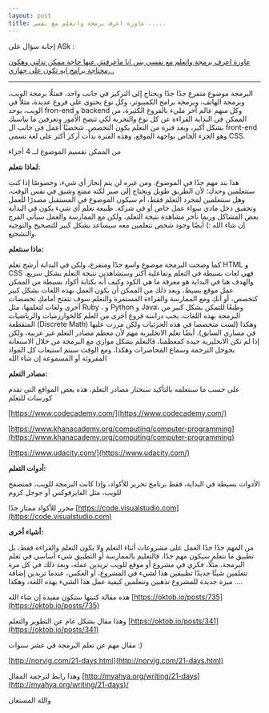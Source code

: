 ```yaml
---
layout: post
title: عاوزة اعرف برمجة واتعلم مع نفسي .....
---
```


إجابة سؤال على ASk :

[عاوزة اعرف برمجة واتعلم مع نفسي بس انا ماعرفش عنها حاجة ممكن تدلني وهكون محتاجة برامج ايه تكون على جهازي...](http://ask.fm/ahmadajmii/answers/138417393999)

------------

البرمجة موضوع متفرع جدًا جدًا ويحتاج إلى التركيز في جانب واحد، فمثلًا برمجة الويب، وبرمجة الهاتف، وبرمجة برامج الكمبيوتر، وكل نوع يحتوى على فروع عديدة، مثلاً في الويب، يوجد fron-end و backend وكل منهم عالم أخر مليء بالفروع الكثيرة، من الممكن في البداية القراءة عن كل نوع والتجربة لكي تتضح الأمور وتعرفين ما يناسبك بشكل أكبر، وبعد فترة من التعلم يكون التخصص. شخصيًا أعمل في جانب ال front-end وهو الجزء الخاص بواجهة الموقع، وهذه الفترة بدأت أركز أكثر على لغة تسمى CSS.

من الممكن تقسيم الموضوع لــ 4 أجزاء

**لماذا نتعلم:**

هذا بند مهم جدًا في الموضوع، ومن غيره لن يتم إنجاز أي شيء، وخصوصًا إذا كنتِ ستتعلمين وحدكِ؛ لأن الطريق طويل ويحتاج إلى صبر لكنه ممتع وشيق في نفس الوقت، وهل ستتعلمين لمجرد التعلم فقط، أم سيكون الموضوع في المستقبل مصدرًا للعمل وتحقيق دخل مادي سواء عمل خاص أو في شركة. طبيعة تعلم أي شيء يكون في البداية بعض المشاكل وربما تأخر مشاهدة نتيجة التعلم، ولكن مع الممارسة والعمل سيأتي الفرج إن شاء الله :) أيضًا وجود شخص تتعلمين معه سيساعد بشكل كبير للتصحيح والتوجيه والتشجيع.

**ماذا سنتعلم:**

كما وضحت البرمجة موضوع واسع جدًا ومتفرع، ولكن في البداية أرشح تعلم HTML و CSS فهي لغات بسيطة في التعلم وتفاعلية أكثر وستشاهدين نتيجة التعلم بشكل سريع، والهدف هنا في البداية هو معرفة ما هي الكود وكيف أنه بكتابة أكواد بسيطة من الممكن عمل موقع بسيط، وبعد ذلك من الممكن أن يكون العمل بهذه اللغات بشكل كبير كتخصص، أو أنكِ ومع الممارسة والقراءة المستمرة والتعلم سوف تتفتح أمامكِ تخصصات أخرى ولغات لتعلمها، مثل Ruby ، و Python و Java، وطبعًا للتمكن بشكل كبير من البرمجة بهذه اللغات، يجب دراسة فروع أخرى من العلم كالخوارزميات والرياضيات المتقطعة (Discrete Math) وهكذا (لست متخصصا في هذه الجزئيات ولكن مررت عليها في مساري السابق). أيضًا تعلم الانجليزية مهم لأن معظم مصادر التعلم غير عربية، ولكن إذا لم تكن الانجليزية جيدة كمعظمنا، فالتعلم بشكل موازي مع البرمجة من خلال الاستعانة بجوجل الترجمة وسماع المحاضرات وهكذا، ومع الوقت سيتم استيعاب كل المواد المقروئة أو المسموعة إن شاء الله

**مصادر التعلم:**

على حسب ما سنتعلمه بالتأكيد سنختار مصادر التعلم، هذه بعض المواقع التي تقدم كورسات للتعلم

[https://www.codecademy.com/](https://www.codecademy.com/)

[https://www.khanacademy.org/computing/computer-programming](https://www.khanacademy.org/computing/computer-programming)

[https://www.udacity.com/](https://www.udacity.com/)

**أدوات التعلم:**

الأدوات بسيطة في البداية، فقط برنامج تحرير للأكواد، وإذا كانت البرمجة للويب، فمتصفح للويب، مثل الفايرفوكس أو جوجل كروم

محرر للأكواد ممتاز جدًا [https://code.visualstudio.com](https://code.visualstudio.com)

**أشياء أخرى:**

من المهم جدًا جدًا العمل على مشروعات أثناء التعلم ولا يكون التعلم والقراءة فقط، بل تطبيق ما نتعلم سيكون مهم جدًا، فالتعليم بالممارسة أو التطبيق شيء أساسي في تعلم البرمجة، مثلًا، فكري في مشروع أو موقع للويب تريدين عمله، وبعد ذلك في كل مرة تتعلمين شيئًا جديدًا تطبيقين هذا لشيء في المشروع، أو العكس، عندما تريدين إضافة ميزة جديدة للمشروع تذهبين وتتعلمين كيفية عمل هذا الشيء بهذه اللغة، وهكذا ....

هذه مقالة كتبتها ستكون مفيدة إن شاء الله [https://oktob.io/posts/735](https://oktob.io/posts/735)

وهذا مقال بشكل عام عن التطوير والتعلم [https://oktob.io/posts/341](https://oktob.io/posts/341)

مقال مهم عن تعلم البرمجة في عشر سنوات :)

[http://norvig.com/21-days.html](http://norvig.com/21-days.html)

وهذا رابط لترجمة المقال [http://myahya.org/writing/21-days](http://myahya.org/writing/21-days)/

والله المستعان